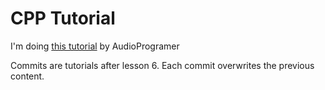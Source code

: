 # CPP Tutorial

I'm doing [this tutorial](https://youtube.com/playlist?list=PLLgJJsrdwhPyl4gGqn-bGsCR_kIstLMGk) by AudioProgramer

Commits are tutorials after lesson 6.
Each commit overwrites the previous content.
